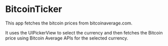 # BitcoinTicker

This app fetches the bitcoin prices from bitcoinaverage.com.

It uses the UIPickerView to select the currency and then fetches the Bitcoin price using Bitcoin Average APIs for the selected currency.
